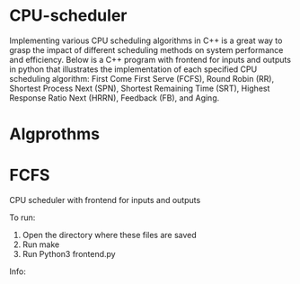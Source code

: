 # CPU-scheduler
Implementing various CPU scheduling algorithms in C++ is a great way to grasp the impact of different scheduling methods on system performance and efficiency. Below is a C++ program with frontend for inputs and outputs in python that illustrates the implementation of each specified CPU scheduling algorithm: First Come First Serve (FCFS), Round Robin (RR), Shortest Process Next (SPN), Shortest Remaining Time (SRT), Highest Response Ratio Next (HRRN), Feedback (FB), and Aging. 

# Algprothms
# FCFS


CPU scheduler with frontend for inputs and outputs

To run:
1. Open the directory where these files are saved
2. Run make
3. Run Python3 frontend.py


Info:

